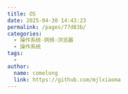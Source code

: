 ```yaml
---
title: OS
date: 2025-04-30 14:43:23
permalink: /pages/77d83b/
categories:
  - 操作系统-网络-浏览器
  - 操作系统
tags:
  - 
author: 
  name: comelong
  link: https://github.com/mjlxiaoma
---
```

